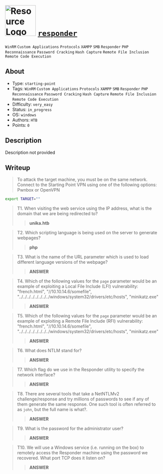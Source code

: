# <img src="https://labs.hackthebox.com/storage/avatars/0348ed41851064f497d155c2a6af359a.png" width="100" height="100" alt="Resource Logo"> [`responder`](https://app.hackthebox.com/starting-point)

`WinRM` `Custom Applications` `Protocols` `XAMPP` `SMB` `Responder` `PHP` `Reconnaissance` `Password Cracking` `Hash Capture` `Remote File Inclusion` `Remote Code Execution`


## About
- Type: `starting-point`
- Tags: `WinRM` `Custom Applications` `Protocols` `XAMPP` `SMB` `Responder` `PHP` `Reconnaissance` `Password Cracking` `Hash Capture` `Remote File Inclusion` `Remote Code Execution`
- Difficulty: `very_easy`
- Status: `in_progress` 
- OS: `windows`
- Authors: `HTB`
- Points: `0`

## Description


Description not provided



## Writeup


> To attack the target machine, you must be on the same network.
> Connect to the Starting Point VPN using one of the following options: Pwnbox or OpenVPN

```bash
export TARGET=""
```


> T1. When visiting the web service using the IP address, what is the domain that we are being redirected to?
> > **unika.htb**

> T2. Which scripting language is being used on the server to generate webpages?
> > **php**

> T3. What is the name of the URL parameter which is used to load different language versions of the webpage?
> > **ANSWER**

> T4. Which of the following values for the `page` parameter would be an example of exploiting a Local File Include (LFI) vulnerability: "french.html", "//10.10.14.6/somefile", "../../../../../../../../windows/system32/drivers/etc/hosts", "minikatz.exe"
> > **ANSWER**

> T5. Which of the following values for the `page` parameter would be an example of exploiting a Remote File Include (RFI) vulnerability: "french.html", "//10.10.14.6/somefile", "../../../../../../../../windows/system32/drivers/etc/hosts", "minikatz.exe"
> > **ANSWER**

> T6. What does NTLM stand for?
> > **ANSWER**

> T7. Which flag do we use in the Responder utility to specify the network interface?
> > **ANSWER**

> T8. There are several tools that take a NetNTLMv2 challenge/response and try millions of passwords to see if any of them generate the same response. One such tool is often referred to as `john`, but the full name is what?.
> > **ANSWER**

> T9. What is the password for the administrator user?
> > **ANSWER**

> T10. We will use a Windows service (i.e. running on the box) to remotely access the Responder machine using the password we recovered. What port TCP does it listen on?
> > **ANSWER**
